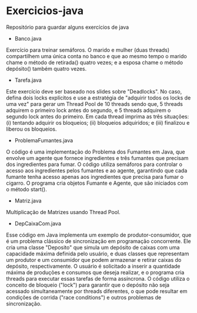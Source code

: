 # Exercicios-java
Repositório para guardar alguns exercícios de java

- Banco.java

Exercício para treinar semáforos. O marido e mulher (duas threads) compartilhem uma única conta no banco e que ao mesmo tempo o marido chame o método de retirada() quatro vezes; e a esposa chame o método depósito() também quatro vezes.


- Tarefa.java

Este exercício deve ser baseado nos slides sobre "Deadlocks". No caso, defina dois locks explícitos e use a estratégia de "adquirir todos os locks de uma vez" para gerar um Thread Pool de 10 threads sendo que, 5 threads adquirem o primeiro lock antes do segundo, e 5 threads adquirem o segundo lock antes do primeiro. Em cada thread imprima as três situações: (i) tentando adquirir os bloqueios; (ii) bloqueios adquiridos; e (iii) finalizou e liberou os bloqueios.


- ProblemaFumantes.java

O código é uma implementação do Problema dos Fumantes em Java, que envolve um agente que fornece ingredientes e três fumantes que precisam dos ingredientes para fumar. O código utiliza semáforos para controlar o acesso aos ingredientes pelos fumantes e ao agente, garantindo que cada fumante tenha acesso apenas aos ingredientes que precisa para fumar o cigarro. O programa cria objetos Fumante e Agente, que são iniciados com o método start().


- Matriz.java

Multiplicação de Matrizes usando Thread Pool.


- DepCaixaCom.java

Esse código em Java implementa um exemplo de produtor-consumidor, que é um problema clássico de sincronização em programação concorrente. Ele cria uma classe "Deposito" que simula um depósito de caixas com uma capacidade máxima definida pelo usuário, e duas classes que representam um produtor e um consumidor que podem armazenar e retirar caixas do depósito, respectivamente. O usuário é solicitado a inserir a quantidade máxima de produções e consumos que deseja realizar, e o programa cria threads para executar essas tarefas de forma assíncrona. O código utiliza o conceito de bloqueio ("lock") para garantir que o depósito não seja acessado simultaneamente por threads diferentes, o que pode resultar em condições de corrida ("race conditions") e outros problemas de sincronização.
